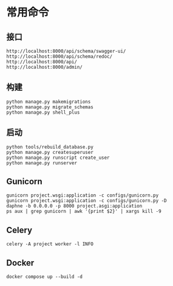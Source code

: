 # 常用命令

## 接口

```
http://localhost:8000/api/schema/swagger-ui/
http://localhost:8000/api/schema/redoc/
http://localhost:8000/api/
http://localhost:8000/admin/
```

## 构建

```shell
python manage.py makemigrations
python manage.py migrate_schemas
python manage.py shell_plus
```

## 启动

```shell
python tools/rebuild_database.py
python manage.py createsuperuser
python manage.py runscript create_user
python manage.py runserver
```

## Gunicorn

```shell
gunicorn project.wsgi:application -c configs/gunicorn.py
gunicorn project.wsgi:application -c configs/gunicorn.py -D
daphne -b 0.0.0.0 -p 8000 project.asgi:application
ps aux | grep gunicorn | awk '{print $2}' | xargs kill -9
```

## Celery

```shell
celery -A project worker -l INFO
```

## Docker

```shell
docker compose up --build -d
```
